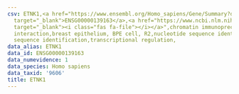 ```yaml
---
csv: ETNK1,<a href="https://www.ensembl.org/Homo_sapiens/Gene/Summary?db=core;g=ENSG00000139163"
  target="_blank">ENSG00000139163</a>,<a href="https://www.ncbi.nlm.nih.gov/pubmed/22863008"
  target="_blank"><i class="fas fa-file"></i></a>",chromatin immunoprecipitation assay,direct
  interaction,breast epithelium, BPE cell, R2,nucleotide sequence identification,nucleotide
  sequence identification,transcriptional regulation,
data_alias: ETNK1
data_id: ENSG00000139163
data_numevidence: 1
data_species: Homo sapiens
data_taxid: '9606'
title: ETNK1
---
```

